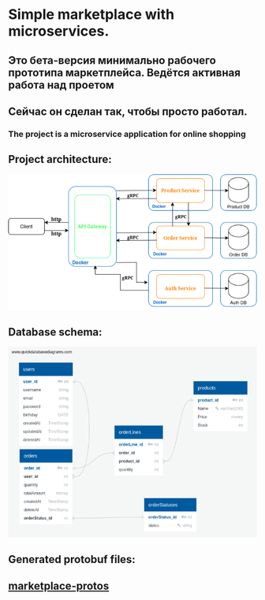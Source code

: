# Simple marketplace with microservices.

## Это бета-версия минимально рабочего прототипа маркетплейса. Ведётся активная работа над проетом
## Сейчас он сделан так, чтобы просто работал.

### The project is a microservice application for online shopping

## Project architecture:
![Диграмма проекта](images/diagramMarketplace.png) 

## Database schema:
![Схема базы данных](images/DBSchema.png)

## Generated protobuf files:
## [marketplace-protos](https://github.com/shoksin/marketplace-protos) ##